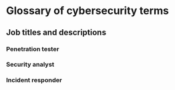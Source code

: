 # Glossary of cybersecurity terms

## Job titles and descriptions

### Penetration tester

### Security analyst

### Incident responder

